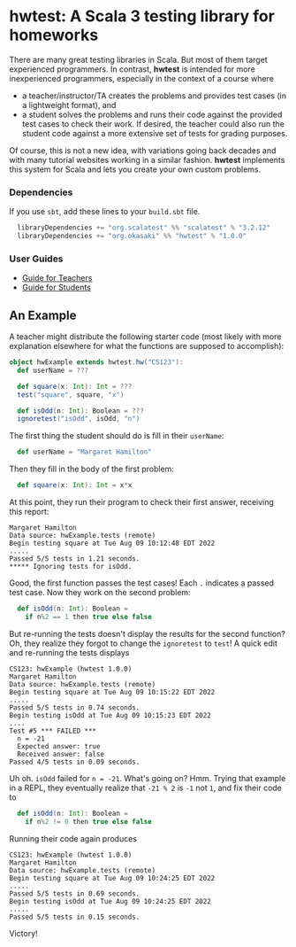 # **hwtest**: A Scala 3 testing library for homeworks

There are many great testing libraries in Scala. But most of them target
experienced programmers. In contrast, **hwtest** is intended for more
inexperienced programmers, especially in the context of a course where
* a teacher/instructor/TA creates the problems and provides test cases (in a lightweight format), and
* a student solves the problems and runs their code against the provided test cases to check their work.
If desired, the teacher could also run the student code against a more
extensive set of tests for grading purposes.

Of course, this is not a new idea, with variations going back decades and
with many tutorial websites working in a similar fashion. **hwtest**
implements this system for Scala and lets you create your own custom
problems.

### Dependencies

If you use `sbt`, add these lines to your `build.sbt` file.
```scala
  libraryDependencies += "org.scalatest" %% "scalatest" % "3.2.12"
  libraryDependencies += "org.okasaki" %% "hwtest" % "1.0.0"
```

### User Guides

* [Guide for Teachers](guides/teacher.md)
* [Guide for Students](guides/student.md)

## An Example

A teacher might distribute the following starter code (most likely with
more explanation elsewhere for what the functions are supposed to accomplish):
```scala
object hwExample extends hwtest.hw("CS123"):
  def userName = ???

  def square(x: Int): Int = ???
  test("square", square, "x")

  def isOdd(n: Int): Boolean = ???
  ignoretest("isOdd", isOdd, "n")
```
The first thing the student should do is fill in their `userName`:
```scala
  def userName = "Margaret Hamilton"
```
Then they fill in the body of the first problem:
```scala
  def square(x: Int): Int = x*x
```
At this point, they run their program to check their first answer, receiving
this report:
```
Margaret Hamilton
Data source: hwExample.tests (remote)
Begin testing square at Tue Aug 09 10:12:48 EDT 2022
.....
Passed 5/5 tests in 1.21 seconds.
***** Ignoring tests for isOdd.
```
Good, the first function passes the test cases! Each `.` indicates a passed
test case. Now they work on the second problem:
```scala
  def isOdd(n: Int): Boolean =
    if n%2 == 1 then true else false
```
But re-running the tests doesn't display the results for the second function?
Oh, they realize they forgot to change the `ignoretest` to `test`! A quick edit
and re-running the tests displays
```
CS123: hwExample (hwtest 1.0.0)
Margaret Hamilton
Data source: hwExample.tests (remote)
Begin testing square at Tue Aug 09 10:15:22 EDT 2022
.....
Passed 5/5 tests in 0.74 seconds.
Begin testing isOdd at Tue Aug 09 10:15:23 EDT 2022
....
Test #5 *** FAILED ***
  n = -21
  Expected answer: true
  Received answer: false
Passed 4/5 tests in 0.09 seconds.
```
Uh oh. `isOdd` failed for `n = -21`. What's going on? Hmm. Trying that example
in a REPL, they eventually realize that `-21 % 2` is `-1` not `1`, and fix
their code to
```scala
  def isOdd(n: Int): Boolean =
    if n%2 != 0 then true else false
```
Running their code again produces
```
CS123: hwExample (hwtest 1.0.0)
Margaret Hamilton
Data source: hwExample.tests (remote)
Begin testing square at Tue Aug 09 10:24:25 EDT 2022
.....
Passed 5/5 tests in 0.69 seconds.
Begin testing isOdd at Tue Aug 09 10:24:25 EDT 2022
.....
Passed 5/5 tests in 0.15 seconds.
```
Victory!
